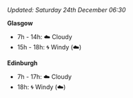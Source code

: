 *Updated: Saturday 24th December 06:30*

**Glasgow**

* 7h - 14h: :cloud: Cloudy
* 15h - 18h: :cyclone: Windy (:cloud:)

**Edinburgh**

* 7h - 17h: :cloud: Cloudy
* 18h: :cyclone: Windy (:cloud:)
